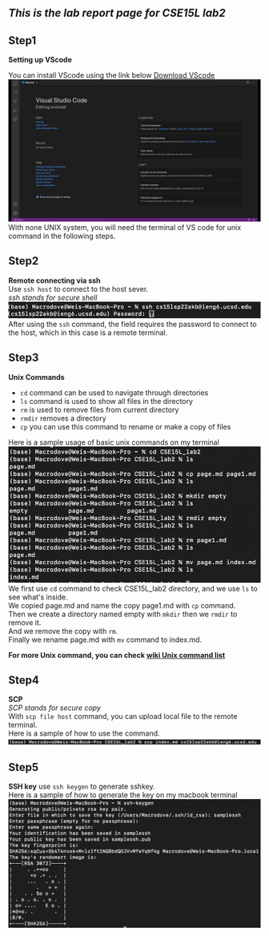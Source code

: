 ***This is the lab report page for CSE15L lab2***
---
## Step1  
**Setting up VScode**  

You can install VScode using the link below [Download VScode](https://code.visualstudio.com/download)
![vscode UI](maxresdefault.jpg)  
With none UNIX system, you will need the terminal of VS code for unix command in the following steps.  
## Step2  
**Remote connecting via ssh**  
Use `ssh host` to connect to the host sever.  
*ssh stands for secure shell*
![sshsamp](sshsample.png)
After using the `ssh` command, the field requires the password to connect to the host, which in this case is a remote terminal.
## Step3
**Unix Commands**
- `cd` command can be used to navigate through directories
- `ls` command is used to show all files in the directory
- `rm` is used to remove files from current directory
- `rmdir` removes a directory
- `cp` you can use this command to rename or make a copy of files
  
Here is a sample usage of basic unix commands on my terminal
![terminal](terminal.png)  
We first use `cd` command to check CSE15L_lab2 directory, and we use `ls` to see what's inside.  
We copied page.md and name the copy page1.md with `cp` command.  
Then we create a directory named empty with `mkdir` then we `rmdir` to remove it.  
And we remove the copy with `rm`.  
Finally we rename page.md with `mv` command to index.md.  
  
**For more Unix command, you can check [wiki Unix command list](https://en.wikipedia.org/wiki/List_of_Unix_commands)**
## Step4
**SCP**  
*SCP stands for secure copy*  
With `scp file host` command, you can upload local file to the remote terminal.  
Here is a sample of how to use the command.  
![scpSample](scpsample.png)

## Step5
**SSH key**
use `ssh keygen` to generate sshkey.  
Here is a sample of how to generate the key on my macbook terminal
![sshkey](sshkey.png)
